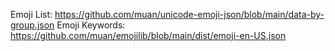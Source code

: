 Emoji List: https://github.com/muan/unicode-emoji-json/blob/main/data-by-group.json
Emoji Keywords: https://github.com/muan/emojilib/blob/main/dist/emoji-en-US.json
